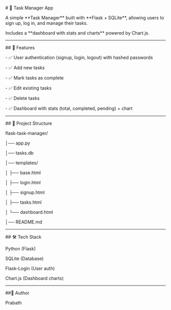 \# 📝 Task Manager App



A simple \*\*Task Manager\*\* built with \*\*Flask + SQLite\*\*, allowing users to sign up, log in, and manage their tasks.  

Includes a \*\*dashboard with stats and charts\*\* powered by Chart.js.



---



\## 🚀 Features

\- ✅ User authentication (signup, login, logout) with hashed passwords  

\- ✅ Add new tasks  

\- ✅ Mark tasks as complete  

\- ✅ Edit existing tasks  

\- ✅ Delete tasks  

\- ✅ Dashboard with stats (total, completed, pending) + chart  



---



\## 📂 Project Structure



flask-task-manager/

│── app.py

│── tasks.db

│── templates/

│ ├── base.html

│ ├── login.html

│ ├── signup.html

│ ├── tasks.html

│ └── dashboard.html

│── README.md

---



\## 🛠️ Tech Stack



Python (Flask)



SQLite (Database)



Flask-Login (User auth)



Chart.js (Dashboard charts)



----



\##👤 Author



Prabath

